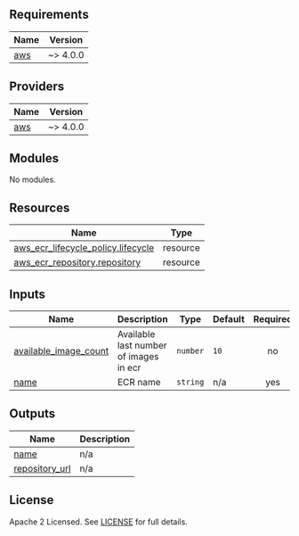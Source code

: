## Requirements

| Name | Version |
|------|---------|
| <a name="requirement_aws"></a> [aws](#requirement\_aws) | ~> 4.0.0 |

## Providers

| Name | Version |
|------|---------|
| <a name="provider_aws"></a> [aws](#provider\_aws) | ~> 4.0.0 |

## Modules

No modules.

## Resources

| Name | Type |
|------|------|
| [aws_ecr_lifecycle_policy.lifecycle](https://registry.terraform.io/providers/hashicorp/aws/latest/docs/resources/ecr_lifecycle_policy) | resource |
| [aws_ecr_repository.repository](https://registry.terraform.io/providers/hashicorp/aws/latest/docs/resources/ecr_repository) | resource |

## Inputs

| Name | Description | Type | Default | Required |
|------|-------------|------|---------|:--------:|
| <a name="input_available_image_count"></a> [available\_image\_count](#input\_available\_image\_count) | Available last number of images in ecr | `number` | `10` | no |
| <a name="input_name"></a> [name](#input\_name) | ECR name | `string` | n/a | yes |

## Outputs

| Name | Description |
|------|-------------|
| <a name="output_name"></a> [name](#output\_name) | n/a |
| <a name="output_repository_url"></a> [repository\_url](#output\_repository\_url) | n/a |

## License

Apache 2 Licensed. See [LICENSE](https://github.com/TechHoldingLLC/terraform-aws-ecr/blob/main/LICENSE) for full details.